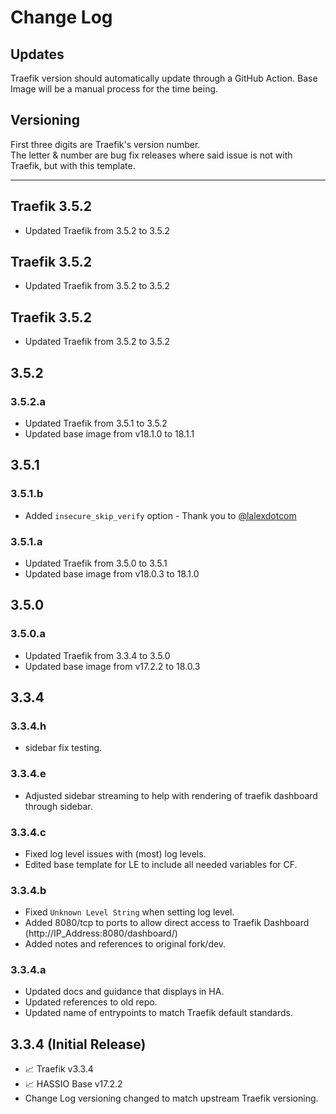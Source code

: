 # Change Log
## Updates
Traefik version should automatically update through a GitHub Action.
Base Image will be a manual process for the time being.

## Versioning
First three digits are Traefik's version number.  
The letter & number are bug fix releases where said issue is not with Traefik, but with this template.  

-----  

## Traefik 3.5.2
* Updated Traefik from 3.5.2 to 3.5.2

## Traefik 3.5.2
* Updated Traefik from 3.5.2 to 3.5.2

## Traefik 3.5.2
* Updated Traefik from 3.5.2 to 3.5.2

## 3.5.2
### 3.5.2.a
* Updated Traefik from 3.5.1 to 3.5.2
* Updated base image from v18.1.0 to 18.1.1

## 3.5.1
### 3.5.1.b
* Added `insecure_skip_verify` option - Thank you to [@lalexdotcom](https://github.com/lalexdotcom)

### 3.5.1.a
* Updated Traefik from 3.5.0 to 3.5.1
* Updated base image from v18.0.3 to 18.1.0

## 3.5.0
### 3.5.0.a
* Updated Traefik from 3.3.4 to 3.5.0
* Updated base image from v17.2.2 to 18.0.3

## 3.3.4
### 3.3.4.h
* sidebar fix testing.

### 3.3.4.e
* Adjusted sidebar streaming to help with rendering of traefik dashboard through sidebar.

### 3.3.4.c
* Fixed log level issues with (most) log levels.
* Edited base template for LE to include all needed variables for CF.
  
### 3.3.4.b
* Fixed `Unknown Level String` when setting log level.
* Added 8080/tcp to ports to allow direct access to Traefik Dashboard (http://IP_Address:8080/dashboard/)
* Added notes and references to original fork/dev.

### 3.3.4.a
* Updated docs and guidance that displays in HA.
* Updated references to old repo.
* Updated name of entrypoints to match Traefik default standards.

## 3.3.4 (Initial Release)
* 📈 Traefik v3.3.4
* 📈 HASSIO Base v17.2.2
* Change Log versioning changed to match upstream Traefik versioning.
